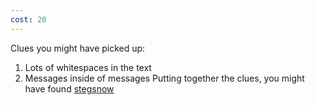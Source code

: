 ```yaml
---
cost: 20
---
```


Clues you might have picked up:
1.    Lots of whitespaces in the text
2.    Messages inside of messages
Putting together the clues, you might have found [stegsnow]( http://manpages.ubuntu.com/manpages/bionic/man1/stegsnow.1.html)

